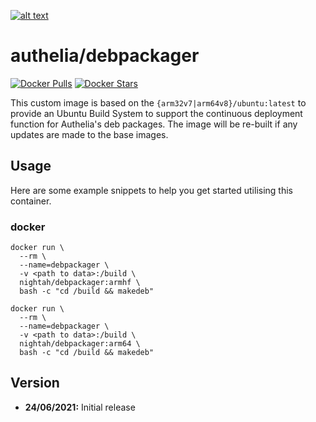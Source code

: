[logo]: https://github.com/authelia/authelia/raw/master/docs/images/authelia-title.png "Authelia"
[![alt text][logo]](https://www.authelia.com/)

# authelia/debpackager
[![Docker Pulls](https://img.shields.io/docker/pulls/nightah/debpackager.svg)](https://hub.docker.com/r/nightah/debpackager/) [![Docker Stars](https://img.shields.io/docker/stars/nightah/debpackager.svg)](https://hub.docker.com/r/nightah/debpackager/)

This custom image is based on the `{arm32v7|arm64v8}/ubuntu:latest` to provide an Ubuntu Build System to support the continuous deployment function for Authelia's deb packages.
The image will be re-built if any updates are made to the base images.

## Usage

Here are some example snippets to help you get started utilising this container.

### docker

```
docker run \
  --rm \
  --name=debpackager \
  -v <path to data>:/build \
  nightah/debpackager:armhf \
  bash -c "cd /build && makedeb"
```

```
docker run \
  --rm \
  --name=debpackager \
  -v <path to data>:/build \
  nightah/debpackager:arm64 \
  bash -c "cd /build && makedeb"
```

## Version
- **24/06/2021:** Initial release